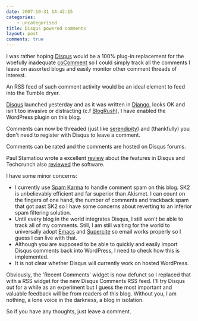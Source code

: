```yaml
---
date: 2007-10-31 14:42:15
categories:
    - uncategorised
title: Disqus powered comments
layout: post
comments: true
---
```

I was rather hoping [Disqus](http://disqus.com) would be a 100% plug-in
replacement for the woefully inadequate
[coComment](http://cocomment.com/) so I could simply track all the
comments I leave on assorted blogs and easily monitor other comment
threads of interest.

An RSS feed of such comment activity would be an ideal element to feed
into the Tumble dryer.

[Disqus](http://www.disqus.com/) launched yesterday and as it was
written in
[Django](http://www.nbrightside.com/blog/2007/09/26/last-django-in-london/),
looks OK and isn't too invasive or distracting (c.f
[BlogRush](http://www.nbrightside.com/blog/2007/09/17/a-rush-of-blood/)),
I have enabled the WordPress plugin on this blog.

Comments can now be threaded (just like
[serendipity](http://www.s9y.org/)) and (thankfully) you don't need to
register with Disqus to leave a comment.

Comments can be rated and the comments are hosted on Disqus forums.

Paul Stamatiou wrote a excellent
[review](http://paulstamatiou.com/2007/10/30/disqus-officially-launches/)
about the features in Disqus and Techcrunch
also
[reviewed](http://www.techcrunch.com/2007/10/30/disqus-joins-the-battle-for-your-blogs-comments/)
the software.

I have some minor concerns:

-   I currently use
    [Spam Karma](http://www.nbrightside.com/blog/2007/07/10/out-with-the-old-in-with-the-new/)
    to handle comment spam on this blog. SK2 is unbelievably efficient
    and far superior than Akismet. I can count on the fingers of one
    hand, the number of comments and trackback spam that got past SK2 so
    I have some concerns about reverting to an inferior spam filtering
    solution.
-   Until every blog in the world integrates Disqus, I still won't be
    able to track all of my comments. Still, I am still waiting for the
    world to universally adopt
    [Emacs](http://www.emacswiki.org/cgi-bin/wiki) and
    [Supercite](http://barry.warsaw.us/elisp/) so email works properly
    so I guess I can live with that.
-   Although you are supposed to be able to quickly and easily import
    Disqus comments back into WordPress, I need to check how this is
    implemented.
-   It is not clear whether Disqus will currently work on hosted
    WordPress.

Obviously, the 'Recent Comments' widget is now defunct so I replaced
that with a RSS widget for the new Disqus Comments RSS feed.
I'll try Disqus out for a while as an experiment but I guess the most
important and valuable feedback will be from readers of this blog.
Without you, I am nothing, a lone voice in the darkness, a blog in
isolation.

So if you have any thoughts, just leave a comment.
